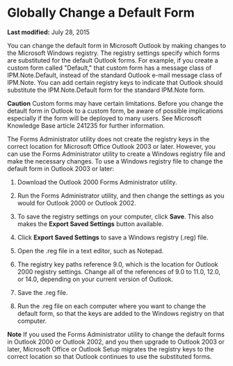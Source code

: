 
# Globally Change a Default Form

 **Last modified:** July 28, 2015

You can change the default form in Microsoft Outlook by making changes to the Microsoft Windows registry. The registry settings specify which forms are substituted for the default Outlook forms. For example, if you create a custom form called "Default," that custom form has a message class of IPM.Note.Default, instead of the standard Outlook e-mail message class of IPM.Note. You can add certain registry keys to indicate that Outlook should substitute the IPM.Note.Default form for the standard IPM.Note form.

 **Caution**  Custom forms may have certain limitations. Before you change the detault form in Outlook to a custom form, be aware of possible implications especially if the form will be deployed to many users. See Microsoft Knowledge Base article 241235 for further information.

The Forms Administrator utility does not create the registry keys in the correct location for Microsoft Office Outlook 2003 or later. However, you can use the Forms Administrator utility to create a Windows registry file and make the necessary changes. To use a Windows registry file to change the default form in Outlook 2003 or later: 

1. Download the Outlook 2000 Forms Administrator utility.
    
2. Run the Forms Administrator utility, and then change the settings as you would for Outlook 2000 or Outlook 2002.
    
3. To save the registry settings on your computer, click  **Save**. This also makes the  **Export Saved Settings** button available.
    
4. Click  **Export Saved Settings** to save a Windows registry (.reg) file.
    
5. Open the .reg file in a text editor, such as Notepad.
    
6. The registry key paths reference 9.0, which is the location for Outlook 2000 registry settings. Change all of the references of 9.0 to 11.0, 12.0, or 14.0, depending on your current version of Outlook.
    
7. Save the .reg file.
    
8. Run the .reg file on each computer where you want to change the default form, so that the keys are added to the Windows registry on that computer.
    

 **Note**  If you used the Forms Administrator utility to change the default forms in Outlook 2000 or Outlook 2002, and you then upgrade to Outlook 2003 or later, Microsoft Office or Outlook Setup migrates the registry keys to the correct location so that Outlook continues to use the substituted forms.

